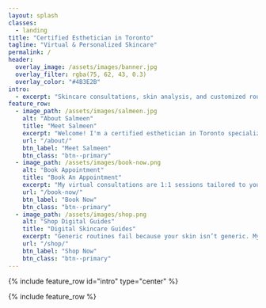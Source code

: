 ```yaml
---
layout: splash
classes:
  - landing
title: "Certified Esthetician in Toronto"
tagline: "Virtual & Personalized Skincare"
permalink: /
header:
  overlay_image: /assets/images/banner.jpg
  overlay_filter: rgba(75, 62, 43, 0.3)
  overlay_color: "#4B3E2B"
intro:
  - excerpt: "Skincare consultations, skin analysis, and customized routines from a licensed esthetician in Toronto. Book your virtual or in-person session today."
feature_row:
  - image_path: /assets/images/salmeen.jpg
    alt: "About Salmeen"
    title: "Meet Salmeen"
    excerpt: "Welcome! I'm a certified esthetician in Toronto specializing in custom skincare, skin analysis, and virtual skin consultations. Whether you're dealing with acne, barrier damage, or just want that glow—I've got your back (and face!)."
    url: "/about/"
    btn_label: "Meet Salmeen"
    btn_class: "btn--primary"
  - image_path: /assets/images/book-now.png
    alt: "Book Appointment"
    title: "Book An Appointment"
    excerpt: "My virtual consultations are 1:1 sessions tailored to your skin’s unique needs—no generic advice here. From the comfort of your home, you’ll get a personalized skincare routine that actually works, no matter where you are in the world."
    url: "/book-now/"
    btn_label: "Book Now"
    btn_class: "btn--primary"
  - image_path: /assets/images/shop.png
    alt: "Shop Digital Guides"
    title: "Digital Skincare Guides"
    excerpt: "Generic routines fail because your skin isn’t generic. My digital skincare guides help you build a truly personalized skincare routine, with step-by-step help on how to read your skin, avoid common skincare mistakes, and get results."
    url: "/shop/"
    btn_label: "Shop Now"
    btn_class: "btn--primary"
---
```


{% include feature_row id="intro" type="center" %}

{% include feature_row %}
